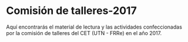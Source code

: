# Comisión de talleres-2017
Aquí encontrarás el material de lectura y las actividades confeccionadas por la comisión de talleres del CET (UTN - FRRe) en el año 2017.
